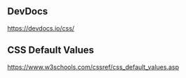 ## DevDocs
https://devdocs.io/css/


## CSS Default Values
https://www.w3schools.com/cssref/css_default_values.asp
